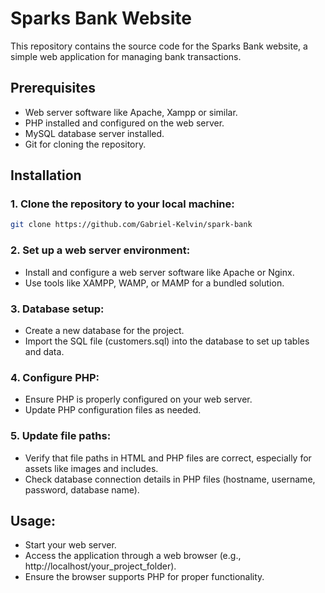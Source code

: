 # Sparks Bank Website

This repository contains the source code for the Sparks Bank website, a simple web application for managing bank transactions.

## Prerequisites

- Web server software like Apache, Xampp or similar.
- PHP installed and configured on the web server.
- MySQL database server installed.
- Git for cloning the repository.

## Installation

### 1. Clone the repository to your local machine:

```bash
git clone https://github.com/Gabriel-Kelvin/spark-bank
```

### 2. Set up a web server environment:

- Install and configure a web server software like Apache or Nginx.
- Use tools like XAMPP, WAMP, or MAMP for a bundled solution.

### 3. Database setup:

- Create a new database for the project.
- Import the SQL file (customers.sql) into the database to set up tables and data.

### 4. Configure PHP:

- Ensure PHP is properly configured on your web server.
- Update PHP configuration files as needed.

### 5. Update file paths:

- Verify that file paths in HTML and PHP files are correct, especially for assets like images and includes.
- Check database connection details in PHP files (hostname, username, password, database name).

## Usage:

- Start your web server.
- Access the application through a web browser (e.g., http://localhost/your_project_folder).
- Ensure the browser supports PHP for proper functionality.
